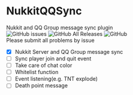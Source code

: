 # NukkitQQSync
Nukkit and QQ Group message sync plugin  
![GitHub issues](https://img.shields.io/github/issues-raw/Isla4ever/NukkitQQSync?style=plastic)
![GitHub All Releases](https://img.shields.io/github/downloads/Isla4ever/NukkitQQSync/total)
![GitHub](https://img.shields.io/github/license/Isla4ever/NukkitQQSync)  
Please submit all problems by issue
- [x] Nukkit Server and QQ Group message sync
- [ ] Sync player join and quit event
- [ ] Take care of chat color
- [ ] Whitelist function
- [ ] Event listening(e.g. TNT explode)
- [ ] Death point message
